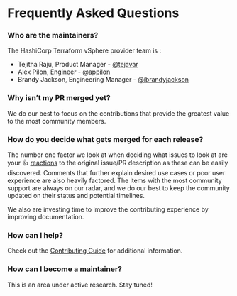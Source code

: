 # Frequently Asked Questions

### Who are the maintainers?

The HashiCorp Terraform vSphere provider team is :

* Tejitha Raju, Product Manager - [@tejavar](https://github.com/tejavar)
* Alex Pilon, Engineer - [@appilon](https://github.com/appilon)
* Brandy Jackson, Engineering Manager - [@ibrandyjackson](https://github.com/ibrandyjackson)

### Why isn’t my PR merged yet?

We do our best to focus on the contributions that provide the greatest value to the most community members. 

### How do you decide what gets merged for each release?

The number one factor we look at when deciding what issues to look at are your 👍 [reactions](https://blog.github.com/2016-03-10-add-reactions-to-pull-requests-issues-and-comments/) to the original issue/PR description as these can be easily discovered. Comments that further explain desired use cases or poor user experience are also heavily factored. The items with the most community support are always on our radar, and we do our best to keep the community updated on their status and potential timelines.

We also are investing time to improve the contributing experience by improving documentation.

### How can I help?

Check out the [Contributing Guide](CONTRIBUTING.md) for additional information.

### How can I become a maintainer?

This is an area under active research. Stay tuned!
